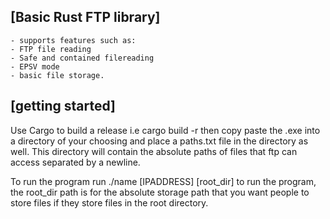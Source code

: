 [Basic Rust FTP library]
- 
    - supports features such as:
    - FTP file reading
    - Safe and contained filereading
    - EPSV mode
    - basic file storage.
[getting started]
- 
Use Cargo to build a release i.e cargo build -r then copy paste the .exe into a directory of your choosing and place a paths.txt file in the directory as well. This directory will contain the absolute paths of files that ftp can access separated by a newline.

To run the program run ./name [IPADDRESS] [root_dir] to run the program, the root_dir path is for
the absolute storage path that you want people to store files if they store files in the root directory.
